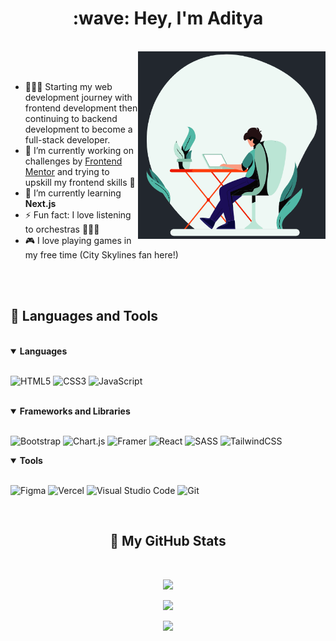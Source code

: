 <h1 align="center"> :wave: Hey, I'm Aditya </h1>
<br>

<img align=right src="/assets/developer.gif" alt="GIF" width="300px" height="300px">

<br>
<br>

- 👨🏻‍💻 Starting my web development journey with frontend development then continuing to backend development to become a  full-stack developer.
- 🔭 I’m currently working on challenges by [Frontend Mentor](https://www.frontendmentor.io) and trying to upskill my frontend skills 🎯
- 🌱 I’m currently learning  **Next.js**
- ⚡ Fun fact: I love listening to orchestras :violin::musical_note::musical_score:
- 🎮 I love playing games in my free time (City Skylines fan here!)<br>


<br>
<br>
<h2>🧰 Languages and Tools</h2>
<br>

<details open>
<summary><b>Languages</b></summary>
<br>
  
![HTML5](https://img.shields.io/badge/html5-%23E34F26.svg?style=for-the-badge&logo=html5&logoColor=white)
![CSS3](https://img.shields.io/badge/css3-%231572B6.svg?style=for-the-badge&logo=css3&logoColor=white)
![JavaScript](https://img.shields.io/badge/javascript-%23323330.svg?style=for-the-badge&logo=javascript&logoColor=%23F7DF1E)
</details>

<br>

<details open>
<summary><b>Frameworks and Libraries</b></summary>
<br>
  
![Bootstrap](https://img.shields.io/badge/bootstrap-%23563D7C.svg?style=for-the-badge&logo=bootstrap&logoColor=white)
![Chart.js](https://img.shields.io/badge/chart.js-F5788D.svg?style=for-the-badge&logo=chart.js&logoColor=white)
![Framer](https://img.shields.io/badge/Framer-black?style=for-the-badge&logo=framer&logoColor=blue)
![React](https://img.shields.io/badge/react-%2320232a.svg?style=for-the-badge&logo=react&logoColor=%2361DAFB)
![SASS](https://img.shields.io/badge/SASS-hotpink.svg?style=for-the-badge&logo=SASS&logoColor=white)
![TailwindCSS](https://img.shields.io/badge/tailwindcss-%2338B2AC.svg?style=for-the-badge&logo=tailwind-css&logoColor=white)
<br>
</details>

<details open>
<summary><b>Tools</b></summary>
<br>

![Figma](https://img.shields.io/badge/figma-%23F24E1E.svg?style=for-the-badge&logo=figma&logoColor=white)
![Vercel](https://img.shields.io/badge/Vercel-%23000000.svg?style=for-the-badge&logo=vercel&logoColor=white)
![Visual Studio Code](https://img.shields.io/badge/Visual%20Studio%20Code-0078d7.svg?style=for-the-badge&logo=visual-studio-code&logoColor=white)
![Git](https://img.shields.io/badge/Git-%23F05033.svg?style=for-the-badge&logo=git&logoColor=white)

</details>


<br>

<!------------------------------------------------------------------------------------------------------------------------------>

<h2 align="center">👾 My GitHub Stats</h2>
<br>
<div align="center">
  
<!-- GitHub Stats Card -->
![](https://github-readme-stats-two-sooty-42.vercel.app/api?username=adityaphasu&show_icons=true&theme=dracula)
<br/>
  
<!-- GitHub Streak -->
![](https://github-readme-streak-stats.herokuapp.com?user=adityaphasu&theme=dracula)
<br/>

<!-- Most Used Languages -->
![](https://github-readme-stats-two-sooty-42.vercel.app/api/top-langs/?username=adityaphasu&layout=donut&theme=dracula)
    
</div>


